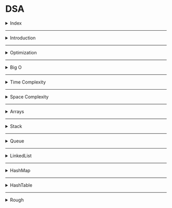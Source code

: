 # DSA

<details>
<summary>Index</summary>

## Index

- Introduction
- Optimization
- Big O
- Time Complexity
- Space Complexity
- Arrays
- Stack
- Queue
- Linked List
- HashMap
- HashTable

</details>

---

<details>
<summary>Introduction</summary>

## Introduction

- **DSA** stands for **Data Structures & Algorithms**.
- DSA helps find the best way to solve a problem.
- Data Structures allow us to store and organize data efficiently, We can easily access and perform operations on the data.
- Algorithm is the step-by-step process used to achieve a desired result.

![DSA](./Assets/00-dsa-basics/01-dsa.png)

### Why DSA ?

- DSA makes you a better Software Engineer.
- with DSA, we can run the application with Less Memory and Less Time.

### Data Structures

1. Array
2. Stack
3. Queue
4. Linked List

### Algorithms

1. Sorting
   - Bubble
   - Selection
   - Insertion
   - Quick
2. Searching
   - Linear
   - Binary

</details>

---

<details>
<summary>Optimization</summary>

## Optimization

Steps :

1. First, write the code for production.
2. Then, think about optimizing the algorithm.

### Example

Task : Find the sum of the first n natural numbers.

#### Initial Approach

- Algorithm : **for-loop**
- Time Complexity: **O(n)**

```js
const n = 10000000;
let sum = 0;
for (let i = 1; i <= n; i++) {
  // O(n)
  sum += i;
}
console.log(sum);
```

#### Optimized Approach

- Algorithm : **Mathematical formula**
- Time Complexity: **O(1)**

```js
const n = 10000000;
let sum = (n * (n + 1)) / 2; // O(1)
console.log(sum);
```

</details>

---

<details>
<summary>Big O</summary>

## Big O

- **Big O** notation helps us understand how algorithms perform by checking their efficiency.
- We can calculate the **Time complexity** and **Space complexity** by using **Big O** notation.
- Time complexity tells us how the runtime of an algorithm changes with a larger input.
- Space complexity tells us how much memory the algorithm uses with a larger input.

![Big O](./Assets/03-Big-O/01-bigO-graph.png)

</details>

---

<details>
<summary>Time Complexity</summary>

## Time Complexity

- Time complexity tells us how the runtime of an algorithm changes with a larger input.
- Its depending on Operating system like window, mac os...etc.

`Time Complexity -> Less Time -> Decrease the Number of Operations`

1. Constant Time
2. Linear Time
3. Quadratic Time
4. Logarithmic Time
5. Sorting
6. Recursion

### Constant Time **O(1)**

Constant time complexity means that the algorithm always takes the same amount of time to run, irrespective of the input size.

```js
// 01 Arithmetic Operations -> +, -, *, /, %
const sum = 2 + 3; // O(1)

// 02 Comparison Operations ->  ==, !=, <, >, <=,  >=
const isEven = 10 % 2 === 0; // O(1)

// 03 Boolean Operations -> !, &&, ||
const isTrue = true && false; // O(1)

// 04 Accessing Properties of Objects
const person = { name: "Alice" };
const name = person.name; // O(1)

// 05 Accessing elements by index

// Array
const colors = ["red", "green", "blue"];
const firstColor = colors[2]; // O(1)

// String
const message = "Hello";
const firstChar = message[2]; // O(1)

// 06 calculate Length

// Array
const numbers = [1, 2, 3];
const arrayLength = numbers.length; // O(1)

// String
const greeting = "Welcome";
const stringLength = greeting.length; // O(1)

// 07 Mathematical Formula
// sum of n natural numbers (1-100)
const n = 1000;
const sum = n(n + 1) / 2; // O(1)
```

### Linear Time **O(n)**

Linear time complexity means that as the input size increases, the algorithm's runtime also increases in a linear manner.

```js
// Array Traverse
// The loop needs to visit every element once.
const arr = [1, 2, 3, 4, 5];
let total = 0;
for (let i = 0; i < arr.length; i++) {
  // O(n)
  total += arr[i];
}
console.log(total);
```

### Quadratic Time **O(n^2)**

Quadratic time complexity means that as the input size increases, the runtime of the algorithm grows quadratically.

Quadratically : n input size

- [1] -> (1\*1) -> 1 Iterations
- [1,2] -> (2\*2) -> 4 Iterations
- [1,2,3] -> (3\*3) -> 9 Iterations

  ```js
  // Nested Loops

  const arr = [1, 2, 3, 4, 5];
  for (let i = 0; i < arr.length; i++) {
    for (let j = 0; j < arr.length; j++) {
      // O(n^2)
      console.log(arr[i], arr[j]);
    }
  }
  ```

### Logarithmic Time

Logarithmic Time means that as the input size increases, the runtime of the algorithm grows logarithmically.

- Binary search -> O(log_2 n) -> log base2 n
- Merge Sort -> O(n log n) -> n _ log n -> n _ log base2 n

logarithmically :

```shell
 log_2 1 = 0 because 2^0 = 1
 log_2 2 = 1 because 2^1 = 2
 log_2 4 = 2 because 2^2 = 4
 log_2 8 = 3 because 2^3 = 8 -> 2*2*2
```

### Recursion

it means that as the size of the input increases, the time it takes to run the function grows exponentially.

- Time Complexity : `2^n`

```js
// Factorial
function factorial(n) {
  if (n <= 1) {
    return 1;
  }
  return n * factorial(n - 1);
}

const result = factorial(5);
console.log(result);
```

</details>

---

<details>
<summary>Space Complexity</summary>

## Space

- How much memory take to execute the code is called **Space** Complexity.
- Space Complexity : Less Memory

</details>

---

<details>
<summary>Arrays</summary>

## Arrays

### Sorting

- Bubble
- Insertion
- Selection
- Quick

#### Bubble Sort

- Data Structure : Array
- Algorithm : Bubble Sort
- Time Complexity
  - Worst: **O(n^2)**
  - Average: **O(n^2)**
  - Best: **O(n)** -> when the array is already sorted

Bubble sort compares adjacent elements in a list, swapping them if they're in the wrong order, repeating until everything is sorted.

- Placing the 1st largest element at correct position.

![Bubble Sort](./Assets/02-sorting/sorting-images/01-bubble-sort.png)

<video src="./Assets/02-sorting/01-bubble-sort.mp4" controls></video>

```js
const arr = [2, 1, 5, 8, 4, 3, 7, 6];

for (let i = 0; i < arr.length; i++) {
  let isSorted = true;
  for (let j = 0; j < arr.length - 1; j++) {
    // O(n^2)
    if (arr[j] > arr[j + 1]) {
      isSorted = false;
      [arr[j], arr[j + 1]] = [arr[j + 1], arr[j]];
    }
  }

  if (isSorted) {
    break;
  }
}

console.log(arr); // [ 1, 2, 3, 4, 5, 6, 7, 8 ]
```

#### Insertion Sort

- Data Structure: Array
- Algorithm: Insertion Sort
- Time Complexity
  - Worst: **O(n^2)**
  - Average: **O(n^2)**
  - Best: **O(n)** -> when the array is already sorted

Insertion sort (move to backward direction) iteratively inserts each element from an unsorted list into its correct position within a sorted portion of the list.

![Insertion Sort](./Assets/02-sorting/sorting-images/03-insertion-sort.webp)

<video src="./Assets/02-sorting/03-insertion-sort.mp4" controls></video>

```js
const arr = [2, 1, 5, 8, 4, 3, 7, 6];

for (let i = 0; i < arr.length; i++) {
  const item = arr[i];
  let j = i - 1;

  while (j >= 0 && item < arr[j]) {
    // O(n)
    arr[j + 1] = arr[j];
    console.log(arr);
    j--;
  }

  arr[j + 1] = item;
}

console.log(arr); // [ 1, 2, 3, 4, 5, 6, 7, 8 ]
```

### Searching

- Linear Search
- Binary Search

#### Linear Search

- Data Structure: Array
- Algorithm: Linear Search
- Time Complexity
  - Worst : **O(n)**
  - Average : **O(n)**
  - Best: \_\_O(1) -> when the target element is found at the beginning of the array.

Linear search checks each element in a list one by one for the target value, returning its index if found or "Not Found" otherwise.

```js
const arr = [2, 1, 5, 8, 4, 3, 7, 6];
const target = 3;

let output = null;
for (let i = 0; i < arr.length; i++) {
  // O(n)
  if (arr[i] === target) {
    output = i;
    break;
  }
}

console.log("Element found at index: " + output); // Element found at index: 5
```

#### Binary Search

- Data Structure: Array
- Algorithm: Binary Search
- Time Complexity :
  - Worst : **O(log n)**
  - Average : **O(log n)**
  - Best : **O(1)** -> when the target element is found at the middle of the array.

Binary search quickly finds a target value in a sorted array by repeatedly dividing the search range in half and checking the middle element, reducing the search area each time.

```js
const arr = [1, 2, 3, 4, 5, 6, 7, 8]; // Sorted Array
let target = 7; // Target Element

let startIndex = 0;
let endIndex = arr.length - 1;
let midIndex;
let found = false;

while (startIndex <= endIndex) {
  // O(log_2 n)
  midIndex = Math.floor((startIndex + endIndex) / 2); // takes minimum nearest integer

  if (arr[midIndex] == target) {
    found = true;
    break;
  } else if (arr[midIndex] < target) {
    startIndex = midIndex + 1;
  } else {
    endIndex = midIndex - 1;
  }
}

if (found) {
  console.log("Element found at index: " + midIndex); // Element found at index: 6
} else {
  console.log("Element Not Found");
}
```

</details>

---

<details>
<summary>Stack</summary>

## Stack

A stack is a linear data structure that follows the First-In-Last-Out (FILO) principle.

- FILO : First In Last Out

![Stack](./Assets/04-stack/01-stack.png)

### Example

- Pushing an element onto the stack is like adding a new plate on top.
- Popping an element removes the top plate from the stack.

### Operations

- push: Adds an element to the top of the stack.
- peek: Returns the top element without removing it.
- pop: Removes the top element from the stack.

```js
// Stack

/*
Data Structure : Stack -> FILO

Methods:
    * push() -> Add an item to the top of the stack
    * display() 
    * size()
    * isEmpty()
    * peek() -> Peeks at the top item of the stack without removing it
    * pop() -> Removes at the top item of the stack
*/

class Stack {
  constructor() {
    this.items = [];
  }

  push(item) {
    this.display().push(item);
  }

  display() {
    return this.items;
  }

  size() {
    return this.display().length;
  }

  isEmpty() {
    return this.size() === 0;
  }

  peek() {
    // Return the top item without removing it
    if (this.isEmpty()) {
      return null;
    } else {
      const topItem = this.display()[this.size() - 1];
      return topItem;
    }
  }

  pop() {
    if (this.isEmpty()) {
      return null;
    } else {
      let poppedItem = this.display().pop();
      return poppedItem;
    }
  }
}

// Instance
const stack = new Stack();
console.log(stack);

stack.push("data1");
console.log(stack.display());

stack.push("data2");
stack.push("data3");
stack.push("data4");

console.log(stack.display());

console.log(stack.isEmpty());

console.log(stack.size());

console.log(stack.peek());

console.log(stack.pop());

console.log(stack.size());

console.log(stack.display());
```

</details>

---

<details>
 <summary>Queue</summary>

## Queue

A Queue is a linear data structure that follows the First-In-First-Out (FIFO) principle.

- FIFO : First In First Out
  ![Queue](./Assets/05-queue/01-queue.png)
  ![Queue vs Stack](./Assets/05-queue/02-queue-vs-stack.png)

### Methods

- enqueue (Insert): Adds an element to the rear of the queue.
- Peek: Returns the element at the front of the queue without removing it.
- dequeue (Delete): Removes and returns the element from the front of the queue.

```js
// Queue

/*
Data Structure : Queue -> FIFO

Methods :
    * enqueue() -> Add an item to the top of the queue
    * display()
    * size()
    * isEmpty()
    * peek() -> Peeks at the first item of the queue without removing it
    * dequeue() -> Removes at the first element of the queue
*/

class Queue {
  constructor() {
    this.items = [];
  }

  enqueue(item) {
    this.display().push(item);
  }

  display() {
    return this.items;
  }

  size() {
    return this.display().length;
  }

  isEmpty() {
    return this.size() === 0;
  }

  peek() {
    if (this.isEmpty()) {
      return null;
    } else {
      const firstItem = this.display()[0];
      return firstItem;
    }
  }

  dequeue() {
    if (this.isEmpty()) {
      return null;
    } else {
      const shiftedItem = this.display().shift();
      return shiftedItem;
    }
  }
}

// Instance
const queue = new Queue();
console.log(queue);

queue.enqueue("data1");
console.log(queue);

console.log(queue.display());

queue.enqueue("data2");
queue.enqueue("data3");
queue.enqueue("data4");

console.log(queue.display());
console.log(queue.peek());

console.log(queue.size());
console.log(queue.dequeue());

console.log(queue.display());

console.log(queue.dequeue());

console.log(queue.display());
```

</details>

---

<details>
<summary>LinkedList</summary>

## LinkedList

A **linkedList** is a linear data structure which can store a collection of "nodes" connected together via links.

- Every node consists of the data and next (address of the next node).
- we no need to assign a memory in advance.
- Dynamic memory allocation

![Linked List](./Assets/06-linked-list/01-linkedlist.png)

![Linked List](./Assets/06-linked-list/02-linked-list.png)

### Disadvantages

Access Time: Elements must be accessed sequentially, making random access time linear O(n).

### Types of LinkedLists

- Singly LinkedList: Each node points to the next node in the sequence.
- Doubly LinkedList: Each node has two references, one to the next node and one to the previous node. we can traverse in in both forward and backward directions.
- Circular LinkedList: The last node points back to the first node, forming a circle.

#### Singly LinkedList

In a singly linked list, each node typically has two components

- Data: The value stored in the node.
- Next: A reference to the next node in the list.

```js
// LinkedList

/*
Data Structure : LinkedList -> Create linked Nodes

Every Node Contains data & next (reference link for next node)
*/

// Node Template
class Node {
  constructor(data) {
    this.data = data;
    this.next = null;
  }
}

// create node instances
const node1 = new Node("data1");
console.log(node1);

const node2 = new Node("data2");
console.log(node2);

const node3 = new Node("data3");
console.log(node3);

console.log("--------------");

/* ------> LinkedList <----- */
// connect the nodes
const head = node1; // The head is where we start
node1.next = node2;
node2.next = node3;

console.log(head);

console.log("--------------");

/* -----> Traverse on Each Node <----- */
let current = head;
while (current) {
  // current !==null
  console.log(current.data);
  current = current.next;
}

console.log("==========");
```

</details>

---

<details>
<summary>HashMap</summary>

## HashMap

A **HashMap** in JavaScript is a data structure that implements a collection of key-value pairs, allowing efficient insertion, deletion, and lookup operations.

- Key-Value Storage: Each element in a Map is stored as a key-value pair.
- Any Type of Keys: Unlike regular objects, keys in a Map can be of any type, including objects, functions, and primitive types.
- Ordered Entries: The insertion order of keys is preserved in a Map.
- Size Property: A Map has a size property that returns the number of key-value pairs in it.
- Efficient Operations: Provides efficient methods for operations like getting, setting, and checking the existence of elements.

### Comparing with Objects

- Objects can only have strings and symbols as keys, while Map can have keys of any type.
- The order of keys in Objects is not guaranteed, whereas Map maintains the insertion order.
- Map has a built-in size property, while for Objects, you need to manually track the size or use Object.keys(obj).length.

### creating Map

```js
// HashMap
/*
data STructure : Map

Methods :
    * set()
    * has()
    * get()
    * size()
    * delete()
    * keys()
    * values()
    * entries()
    * clear()
*/

// Create HashMap
const mymap = new Map();
console.log(mymap);

// Add Elements
mymap.set("key", "value");
mymap.set(2, "I am Number");

let arrayKey = [1, 2, 3];
mymap.set(arrayKey, "I am Array");

let objectKey = { a: 1, b: 2, c: 3 };
mymap.set(objectKey, "I am Object");

console.log(mymap);

console.log("---------");

// Checking Existance
console.log(mymap.has("key")); // true

console.log("---------");

// Accessing Elements
console.log(mymap.get("key"));
console.log(mymap.get(2));
console.log(mymap.get(arrayKey));
console.log(mymap.get(objectKey));

console.log("------------");

// Checking Size
console.log(mymap.size);

// delete Elements
mymap.delete("key");
console.log(mymap);

console.log(mymap.size);

console.log("-------------");

// Iterating using for-loop
for (let [key, value] of mymap) {
  console.log(key, value);
}

console.log("----------");

// Iterating using forEach
mymap.forEach((value, key) => {
  console.log(key, value);
});

console.log("--------------");

console.log(mymap.keys());
console.log(mymap.values());
console.log(mymap.entries());

console.log("----------");

// Clear All Elements
mymap.clear();

console.log(mymap);

console.log("===========");
```

</details>

---

<details>
<summary>HashTable</summary>

## HashTable

A HashTable is a data structure that stores key-value pairs and retrieve a key-value pairs very quickly. It's like a special kind of dictionary.

- It is designed to provide fast insertion, deletion, and retrieval of elements based on their keys.
- A hash table is a data structure that organizes data using a technique called hashing.
- It stores key-value pairs, where each key is unique. When we want to store or retrieve a value, we use a hash function to convert the key into an index in an array.
- This allows us to quickly locate the value associated with a given key without needing to search through the entire collection.

</details>

---

<details>
<summary>Rough</summary>

## Rough

### Selection Sort

- Data Structure: Array
- Algorithm: Selection Sort
- Time Complexity
  - Worst: O(n^2)
  - Average: O(n^2)
  - Best: O(n^2)

It repeatedly selects the smallest element from the unsorted part and swaps it with the element at the beginning of the unsorted part. This process continues until the entire list is sorted. The algorithm has a time complexity of O(n^2).

![Selection Sort](./Assets/02-sorting/sorting-images/02-selection-sort.png)

<video src="./Assets/02-sorting/02-selection-sort.mp4" controls></video>

```js
Unordered array

for loop to run length of array:
    take small_number_index from parent for loop
    for loop to run length of array:
        // O(n^2)
        if parent loop number is greater than child loop number:
            update small_number_index to child loop number index
    Swap their positions

print the output
```

### Quick Sort

- Data Structure: Array
- Algorithm: Quick Sort
- Time Complexity
  - Worst: O(n^2)
  - Average: O(n log n)
  - Best: O(n log n)

Quick Sort selects a pivot, divides the array into smaller and larger elements, recursively sorts these partitions, and combines them with the pivot to obtain a sorted array.

![Quick Sort](./Assets/02-sorting/sorting-images/04-quick-sort.png)

<video src="./Assets/02-sorting/04-quick-sort.mp4" controls></video>

```js
Unordered array

recursive function with arr as parameter:
  if arr length <= 1:
        return arr

  Choose a pivot element from the array (typically the first element)

  leftArray
  rigghtArray
  eaquaArray

  for loop to run length of array:
    - values less than the pivot are placed to the leftArray
    - values greater than the pivot are placed to the rightArray
    - values equal to the pivot are placed to the equalArray

  Recursively apply Quick Sort to the left and right subarrays

  Combine the sorted subarrays to form the final sorted array

call the quickSort with arr as parameter
print the output
```

</details>

